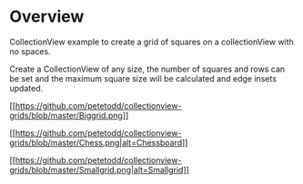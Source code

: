 # Overview #
CollectionView example to create a grid of squares on a collectionView with no spaces.

Create a CollectionView of any size, the number of squares and rows can be set and the maximum square size will be calculated and edge insets updated.

[[https://github.com/petetodd/collectionview-grids/blob/master/Biggrid.png]]

[[https://github.com/petetodd/collectionview-grids/blob/master/Chess.png|alt=Chessboard]]

[[https://github.com/petetodd/collectionview-grids/blob/master/Smallgrid.png|alt=Smallgrid]]
